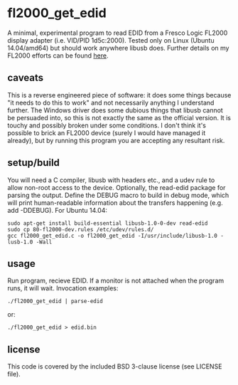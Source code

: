 fl2000_get_edid
===============
A minimal, experimental program to read EDID from a Fresco Logic FL2000 display adapter (i.e. VID/PID 1d5c:2000).  Tested only on Linux (Ubuntu 14.04/amd64) but should work anywhere libusb does.  Further details on my FL2000 efforts can be found [here](http://www.cy384.com/projects/fl2000dx-driver.html).

caveats
-------
This is a reverse engineered piece of software: it does some things because "it needs to do this to work" and not necessarily anything I understand further.  The Windows driver does some dubious things that libusb cannot be persuaded into, so this is not exactly the same as the official version.  It is touchy and possibly broken under some conditions.  I don't think it's possible to brick an FL2000 device (surely I would have managed it already), but by running this program you are accepting any resultant risk.

setup/build
-----------
You will need a C compiler, libusb with headers etc., and a udev rule to allow non-root access to the device.  Optionally, the read-edid package for parsing the output.  Define the DEBUG macro to build in debug mode, which will print human-readable information about the transfers happening (e.g. add -DDEBUG).  For Ubuntu 14.04:

	sudo apt-get install build-essential libusb-1.0-0-dev read-edid
	sudo cp 80-fl2000-dev.rules /etc/udev/rules.d/
	gcc fl2000_get_edid.c -o fl2000_get_edid -I/usr/include/libusb-1.0 -lusb-1.0 -Wall

usage
-----
Run program, recieve EDID.  If a monitor is not attached when the program runs, it will wait.  Invocation examples:

	./fl2000_get_edid | parse-edid
or:

	./fl2000_get_edid > edid.bin

license
-------
This code is covered by the included BSD 3-clause license (see LICENSE file).
